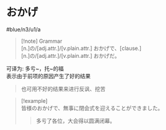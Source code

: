# おかげ

 #blue/n3/u1/a  

> [!note] Grammar  
> [n.]の/[adj.attr.]/[v.plain.attr.] おかげで、[clause.]  
> [n.]の/[adj.attr.]/[v.plain.attr.] おかげだ。  

可译为: 多亏~，托~的福  
表示由于前项的原因产生了好的结果  
> 也可用不好的结果来进行反讽、挖苦  

> [!example]  
> 皆様のおかげで、無事に閉会式を迎えることができました。  
> > 多亏了各位，大会得以圆满闭幕。  
